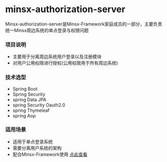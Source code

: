 # minsx-authorization-server
Minsx-authorization-server是Minsx-Framework家庭成员的一部分，主要负责统一Minsx周边系统的单点登录与权限问题

### 项目说明
+ 主要用于分离周边系统用户登录以及注册模块
+ 对用户公用权限进行授权(公用权限用于所有周边系统)

### 技术选型
+ Spring Boot
+ Spring Security
+ spring Data JPA
+ spring Security Oauth2.0
+ spring Thymeleaf
+ spring Aop

### 适用场景
+ 适用于单点登录系统
+ 需要分离用户系统的架构
+ 配合Minsx-Framework使用 [点此查看](https://github.com/MinsxFramework/minsx-framework)


